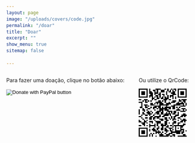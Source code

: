 ```yaml
---
layout: page
image: "/uploads/covers/code.jpg"
permalink: "/doar"
title: "Doar"
excerpt: ""
show_menu: true
sitemap: false

---
```


<div class="columns is-multiline">
    <div class="column has-text-centered">
        <p class="block">Para fazer uma doação, clique no botão abaixo:</p>
        <div class="block">
            <form action="https://www.paypal.com/donate" method="post" target="_top">
            <input type="hidden" name="business" value="KCAGBVD5TJLUL" />
            <input type="hidden" name="item_name" value="Blog Wallace Maxters" />
            <input type="hidden" name="currency_code" value="BRL" />
            <input type="image" src="https://www.paypalobjects.com/en_US/i/btn/btn_donate_LG.gif" border="0" name="submit" title="PayPal - The safer, easier way to pay online!" alt="Donate with PayPal button" />
            <img alt="" border="0" src="https://www.paypal.com/en_BR/i/scr/pixel.gif" width="1" height="1" />
            </form>
        </div>
    </div>
    <div class="column has-text-centered">
        <p class="block">Ou utilize o QrCode:</p>
        <img src="/uploads/autor/paypal.png">
    </div>
</div>


